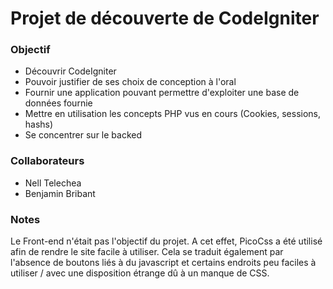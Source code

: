 # Projet de découverte de CodeIgniter

### Objectif
- Découvrir CodeIgniter
- Pouvoir justifier de ses choix de conception à l'oral
- Fournir une application pouvant permettre d'exploiter une base de données fournie
- Mettre en utilisation les concepts PHP vus en cours (Cookies, sessions, hashs)
- Se concentrer sur le backed

### Collaborateurs
- Nell Telechea
- Benjamin Bribant

### Notes
Le Front-end n'était pas l'objectif du projet. A cet effet, PicoCss a été utilisé afin de rendre le site facile à utiliser. Cela se traduit également par l'absence de boutons liés à du javascript et certains endroits peu faciles à utiliser / avec une disposition étrange dû à un manque de CSS.
